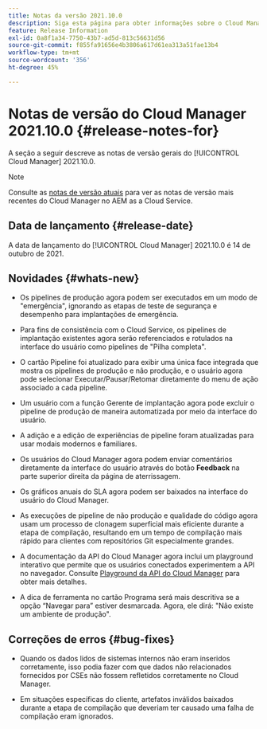 ```yaml
---
title: Notas da versão 2021.10.0
description: Siga esta página para obter informações sobre o Cloud Manager 2021.10.0
feature: Release Information
exl-id: 0a8f1a34-7750-43b7-ad5d-813c56631d56
source-git-commit: f855fa91656e4b3806a617d61ea313a51fae13b4
workflow-type: tm+mt
source-wordcount: '356'
ht-degree: 45%

---
```


# Notas de versão do Cloud Manager 2021.10.0 {#release-notes-for}

A seção a seguir descreve as notas de versão gerais do [!UICONTROL Cloud Manager] 2021.10.0.

>[!NOTE]
>Consulte as [notas de versão atuais](https://experienceleague.adobe.com/docs/experience-manager-cloud-service/onboarding/getting-access/release-notes-cloud-manager/release-notes-cm-current.html?lang=en#getting-access) para ver as notas de versão mais recentes do Cloud Manager no AEM as a Cloud Service.

## Data de lançamento {#release-date}

A data de lançamento do [!UICONTROL Cloud Manager] 2021.10.0 é 14 de outubro de 2021.

## Novidades {#whats-new}

* Os pipelines de produção agora podem ser executados em um modo de &quot;emergência&quot;, ignorando as etapas de teste de segurança e desempenho para implantações de emergência.

* Para fins de consistência com o Cloud Service, os pipelines de implantação existentes agora serão referenciados e rotulados na interface do usuário como pipelines de &quot;Pilha completa&quot;.

* O cartão Pipeline foi atualizado para exibir uma única face integrada que mostra os pipelines de produção e não produção, e o usuário agora pode selecionar Executar/Pausar/Retomar diretamente do menu de ação associado a cada pipeline.

* Um usuário com a função Gerente de implantação agora pode excluir o pipeline de produção de maneira automatizada por meio da interface do usuário.

* A adição e a edição de experiências de pipeline foram atualizadas para usar modais modernos e familiares.

* Os usuários do Cloud Manager agora podem enviar comentários diretamente da interface do usuário através do botão **Feedback** na parte superior direita da página de aterrissagem.

* Os gráficos anuais do SLA agora podem ser baixados na interface do usuário do Cloud Manager.

* As execuções de pipeline de não produção e qualidade do código agora usam um processo de clonagem superficial mais eficiente durante a etapa de compilação, resultando em um tempo de compilação mais rápido para clientes com repositórios Git especialmente grandes.

* A documentação da API do Cloud Manager agora inclui um playground interativo que permite que os usuários conectados experimentem a API no navegador. Consulte [Playground da API do Cloud Manager](https://www.adobe.io/experience-cloud/cloud-manager/reference/playground/) para obter mais detalhes.

* A dica de ferramenta no cartão Programa será mais descritiva se a opção “Navegar para” estiver desmarcada. Agora, ele dirá: &quot;Não existe um ambiente de produção&quot;.


## Correções de erros {#bug-fixes}

* Quando os dados lidos de sistemas internos não eram inseridos corretamente, isso podia fazer com que dados não relacionados fornecidos por CSEs não fossem refletidos corretamente no Cloud Manager.

* Em situações específicas do cliente, artefatos inválidos baixados durante a etapa de compilação que deveriam ter causado uma falha de compilação eram ignorados.
